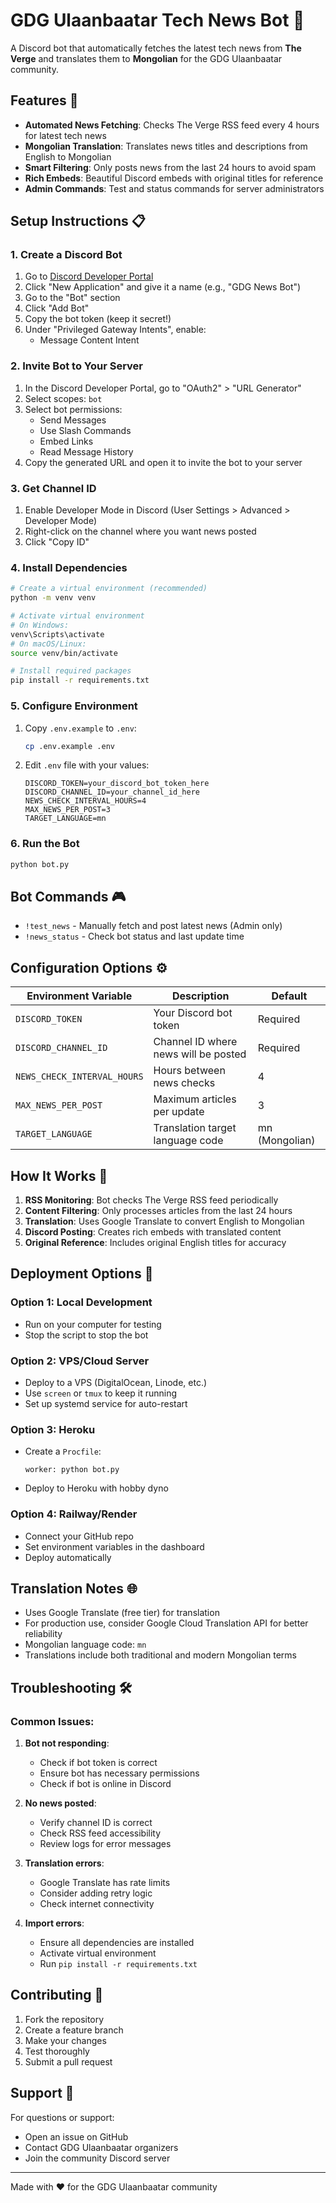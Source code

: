 # GDG Ulaanbaatar Tech News Bot 🤖

A Discord bot that automatically fetches the latest tech news from **The Verge** and translates them to **Mongolian** for the GDG Ulaanbaatar community.

## Features 🚀

- **Automated News Fetching**: Checks The Verge RSS feed every 4 hours for latest tech news
- **Mongolian Translation**: Translates news titles and descriptions from English to Mongolian
- **Smart Filtering**: Only posts news from the last 24 hours to avoid spam
- **Rich Embeds**: Beautiful Discord embeds with original titles for reference
- **Admin Commands**: Test and status commands for server administrators

## Setup Instructions 📋

### 1. Create a Discord Bot

1. Go to [Discord Developer Portal](https://discord.com/developers/applications)
2. Click "New Application" and give it a name (e.g., "GDG News Bot")
3. Go to the "Bot" section
4. Click "Add Bot"
5. Copy the bot token (keep it secret!)
6. Under "Privileged Gateway Intents", enable:
   - Message Content Intent

### 2. Invite Bot to Your Server

1. In the Discord Developer Portal, go to "OAuth2" > "URL Generator"
2. Select scopes: `bot`
3. Select bot permissions:
   - Send Messages
   - Use Slash Commands
   - Embed Links
   - Read Message History
4. Copy the generated URL and open it to invite the bot to your server

### 3. Get Channel ID

1. Enable Developer Mode in Discord (User Settings > Advanced > Developer Mode)
2. Right-click on the channel where you want news posted
3. Click "Copy ID"

### 4. Install Dependencies

```bash
# Create a virtual environment (recommended)
python -m venv venv

# Activate virtual environment
# On Windows:
venv\Scripts\activate
# On macOS/Linux:
source venv/bin/activate

# Install required packages
pip install -r requirements.txt
```

### 5. Configure Environment

1. Copy `.env.example` to `.env`:

   ```bash
   cp .env.example .env
   ```

2. Edit `.env` file with your values:
   ```env
   DISCORD_TOKEN=your_discord_bot_token_here
   DISCORD_CHANNEL_ID=your_channel_id_here
   NEWS_CHECK_INTERVAL_HOURS=4
   MAX_NEWS_PER_POST=3
   TARGET_LANGUAGE=mn
   ```

### 6. Run the Bot

```bash
python bot.py
```

## Bot Commands 🎮

- `!test_news` - Manually fetch and post latest news (Admin only)
- `!news_status` - Check bot status and last update time

## Configuration Options ⚙️

| Environment Variable        | Description                          | Default        |
| --------------------------- | ------------------------------------ | -------------- |
| `DISCORD_TOKEN`             | Your Discord bot token               | Required       |
| `DISCORD_CHANNEL_ID`        | Channel ID where news will be posted | Required       |
| `NEWS_CHECK_INTERVAL_HOURS` | Hours between news checks            | 4              |
| `MAX_NEWS_PER_POST`         | Maximum articles per update          | 3              |
| `TARGET_LANGUAGE`           | Translation target language code     | mn (Mongolian) |

## How It Works 🔄

1. **RSS Monitoring**: Bot checks The Verge RSS feed periodically
2. **Content Filtering**: Only processes articles from the last 24 hours
3. **Translation**: Uses Google Translate to convert English to Mongolian
4. **Discord Posting**: Creates rich embeds with translated content
5. **Original Reference**: Includes original English titles for accuracy

## Deployment Options 🚀

### Option 1: Local Development

- Run on your computer for testing
- Stop the script to stop the bot

### Option 2: VPS/Cloud Server

- Deploy to a VPS (DigitalOcean, Linode, etc.)
- Use `screen` or `tmux` to keep it running
- Set up systemd service for auto-restart

### Option 3: Heroku

- Create a `Procfile`:
  ```
  worker: python bot.py
  ```
- Deploy to Heroku with hobby dyno

### Option 4: Railway/Render

- Connect your GitHub repo
- Set environment variables in the dashboard
- Deploy automatically

## Translation Notes 🌐

- Uses Google Translate (free tier) for translation
- For production use, consider Google Cloud Translation API for better reliability
- Mongolian language code: `mn`
- Translations include both traditional and modern Mongolian terms

## Troubleshooting 🛠️

### Common Issues:

1. **Bot not responding**:

   - Check if bot token is correct
   - Ensure bot has necessary permissions
   - Check if bot is online in Discord

2. **No news posted**:

   - Verify channel ID is correct
   - Check RSS feed accessibility
   - Review logs for error messages

3. **Translation errors**:

   - Google Translate has rate limits
   - Consider adding retry logic
   - Check internet connectivity

4. **Import errors**:
   - Ensure all dependencies are installed
   - Activate virtual environment
   - Run `pip install -r requirements.txt`

## Contributing 🤝

1. Fork the repository
2. Create a feature branch
3. Make your changes
4. Test thoroughly
5. Submit a pull request

## Support 💬

For questions or support:

- Open an issue on GitHub
- Contact GDG Ulaanbaatar organizers
- Join the community Discord server

---

Made with ❤️ for the GDG Ulaanbaatar community
